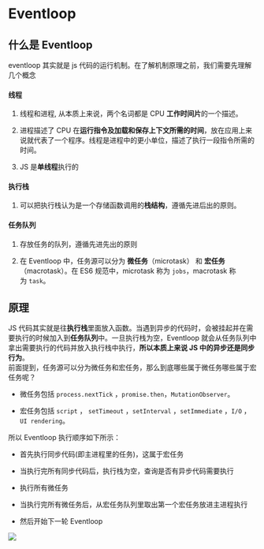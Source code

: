 # Eventloop

<a name="ml9cmm"></a>
## [](#ml9cmm)什么是 Eventloop
eventloop 其实就是 js 代码的运行机制。在了解机制原理之前，我们需要先理解几个概念

<a name="r0odmo"></a>
#### [](#r0odmo)线程

1. 线程和进程, 从本质上来说，两个名词都是 CPU **工作时间片**的一个描述。

2. 进程描述了 CPU 在**运行指令及加载和保存上下文所需的时间**，放在应用上来说就代表了一个程序。线程是进程中的更小单位，描述了执行一段指令所需的时间。

3. JS 是**单线程**执行的


<a name="uqykil"></a>
#### [](#uqykil)执行栈

1. 可以把执行栈认为是一个存储函数调用的**栈结构**，遵循先进后出的原则。


<a name="1cw9mf"></a>
#### [](#1cw9mf)任务队列

1. 存放任务的队列，遵循先进先出的原则

2. 在 Eventloop 中，任务源可以分为 **微任务**（microtask） 和 **宏任务**（macrotask）。在 ES6 规范中，microtask 称为 `jobs`，macrotask 称为 `task`。


<a name="te4odb"></a>
## [](#te4odb)原理
JS 代码其实就是往**执行栈**里面放入函数。当遇到异步的代码时，会被挂起并在需要执行的时候加入到**任务队列**中。一旦执行栈为空，Eventloop 就会从任务队列中拿出需要执行的代码并放入执行栈中执行，**所以本质上来说 JS 中的异步还是同步行为**。<br />前面提到，任务源可以分为微任务和宏任务，那么到底哪些属于微任务哪些属于宏任务呢？

- 微任务包括 `process.nextTick` ，`promise.then`，`MutationObserver`。

- 宏任务包括 `script` ， `setTimeout` ，`setInterval` ，`setImmediate` ，`I/O` ，`UI rendering`。


所以 Eventloop 执行顺序如下所示：

- 首先执行同步代码(即主进程里的任务)，这属于宏任务

- 当执行完所有同步代码后，执行栈为空，查询是否有异步代码需要执行

- 执行所有微任务

- 当执行完所有微任务后，从宏任务队列里取出第一个宏任务放进主进程执行

- 然后开始下一轮 Eventloop


![](https://cdn.nlark.com/lark/0/2018/png/20513/1545818395811-6e61df76-f86e-450d-9265-376a4ec1d032.png#width=747)


